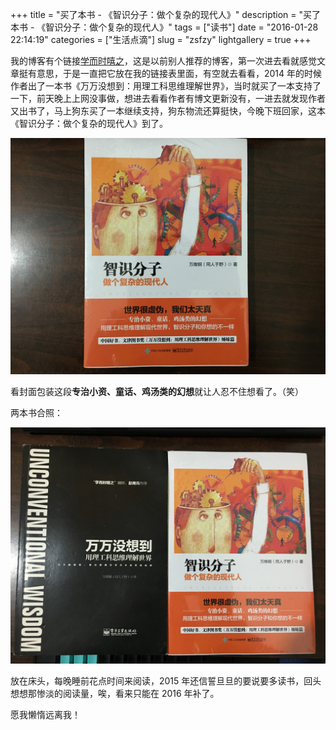 +++
title = "买了本书 - 《智识分子：做个复杂的现代人》"
description = "买了本书 - 《智识分子：做个复杂的现代人》"
tags = ["读书"]
date = "2016-01-28 22:14:19"
categories = ["生活点滴"]
slug = "zsfzy"
lightgallery = true
+++

我的博客有个链接[学而时嘻之](http://www.geekonomics10000.com)，这是以前别人推荐的博客，第一次进去看就感觉文章挺有意思，于是一直把它放在我的链接表里面，有空就去看看，2014 年的时候作者出了一本书《万万没想到：用理工科思维理解世界》，当时就买了一本支持了一下，前天晚上上网没事做，想进去看看作者有博文更新没有，一进去就发现作者又出书了，马上狗东买了一本继续支持，狗东物流还算挺快，今晚下班回家，这本《智识分子：做个复杂的现代人》到了。

![单本](zsfz1.jpg "智识分子：做个复杂的现代人")

看封面包装这段**专治小资、童话、鸡汤类的幻想**就让人忍不住想看了。（笑）

两本书合照：

![两书合照](zsfz2.jpg "两本书合照")

放在床头，每晚睡前花点时间来阅读，2015 年还信誓旦旦的要说要多读书，回头想想那惨淡的阅读量，唉，看来只能在 2016 年补了。

愿我懒惰远离我！
